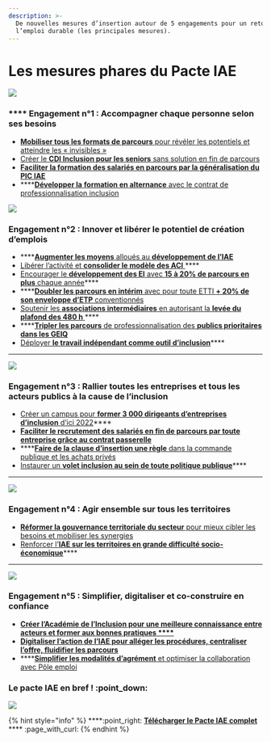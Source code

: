 ```yaml
---
description: >-
  De nouvelles mesures d’insertion autour de 5 engagements pour un retour à
  l’emploi durable (les principales mesures).
---
```


# Les mesures phares du Pacte IAE

![](../../.gitbook/assets/1h.png)

### &#x20;     ****      Engagement n°1 : Accompagner chaque personne selon ses besoins

* [**Mobiliser tous les formats de parcours** pour révéler les potentiels et atteindre les « invisibles » ](https://synesi.fr/wp-content/uploads/2019/09/20190910-Pacte\_d\_ambition\_iae\_sept\_2019\_Mesure-01.pdf)
* [Créer le **CDI Inclusion pour les seniors** sans solution en fin de parcours ](https://synesi.fr/wp-content/uploads/2019/09/20190910-Pacte\_d\_ambition\_iae\_sept\_2019\_Mesure-02.pdf)
* ****[**Faciliter la formation des salariés** en parcours par la **généralisation** **du PIC IAE** ](https://synesi.fr/wp-content/uploads/2019/09/20190910-Pacte\_d\_ambition\_iae\_sept\_2019\_Mesure-03.pdf)****
* ****[**Développer la** **formation en alternance** avec le contrat de professionnalisation inclusion](https://synesi.fr/wp-content/uploads/2019/09/20190910-Pacte\_d\_ambition\_iae\_sept\_2019\_Mesure-04.pdf)



![](../../.gitbook/assets/2h.png)

### &#x20;     Engagement n°2 : Innover et libérer le potentiel de création d’emplois

* ****[**Augmenter les moyens** alloués au **développement de l’IAE**](https://synesi.fr/wp-content/uploads/2019/09/20190910-Pacte\_d\_ambition\_iae\_sept\_2019\_Mesure-08.pdf)
* [Libérer l’activité et **consolider le modèle des ACI** ](https://synesi.fr/wp-content/uploads/2019/09/20190910-Pacte\_d\_ambition\_iae\_sept\_2019\_Mesure-09.pdf)****
* [Encourager le **développement des EI** avec **15 à 20% de parcours en plus** chaque année](https://synesi.fr/wp-content/uploads/2019/09/20190910-Pacte\_d\_ambition\_iae\_sept\_2019\_Mesure-10.pdf)****
* ****[**Doubler les parcours en intérim** avec pour toute ETTI **+ 20% de son enveloppe d’ETP** conventionnés](https://synesi.fr/wp-content/uploads/2019/09/20190910-Pacte\_d\_ambition\_iae\_sept\_2019\_Mesure-11.pdf)
* [Soutenir les **associations intermédiaires** en autorisant la **levée du plafond des 480 h** ](https://synesi.fr/wp-content/uploads/2019/09/20190910-Pacte\_d\_ambition\_iae\_sept\_2019\_Mesure-12.pdf)****
* ****[**Tripler les parcours** de professionnalisation des **publics prioritaires dans les GEIQ**](https://synesi.fr/wp-content/uploads/2019/09/20190910-Pacte\_d\_ambition\_iae\_sept\_2019\_Mesure-13.pdf)
* [Déployer **le travail indépendant comme outil d’inclusion**](https://synesi.fr/wp-content/uploads/2019/09/20190910-Pacte\_d\_ambition\_iae\_sept\_2019\_Mesure-14.pdf)****

****

![](../../.gitbook/assets/3h.png)

### **Engagement n°3 :** Rallier toutes les entreprises et tous les acteurs publics à la cause de l’inclusion

* [Créer un campus pour **former 3 000 dirigeants d’entreprises d’inclusion** d’ici 2022](https://synesi.fr/wp-content/uploads/2019/09/20190910-Pacte\_d\_ambition\_iae\_sept\_2019\_Mesure-16.pdf)****
* ****[**Faciliter le recrutement des salariés en fin de parcours** par toute entreprise grâce au **contrat passerelle**](https://synesi.fr/wp-content/uploads/2019/09/20190910-Pacte\_d\_ambition\_iae\_sept\_2019\_Mesure-17.pdf)****
* ****[**Faire de la clause d’insertion une règle** dans la commande publique et les achats privés ](https://synesi.fr/wp-content/uploads/2019/09/20190910-Pacte\_d\_ambition\_iae\_sept\_2019\_Mesure-20.pdf)
* [Instaurer un **volet inclusion au sein de toute politique publique**](https://synesi.fr/wp-content/uploads/2019/09/20190910-Pacte\_d\_ambition\_iae\_sept\_2019\_Mesure-21.pdf)****

****

![](../../.gitbook/assets/4h.png)

### &#x20;     **Engagement n°4 : Agir ensemble sur tous les territoires**

* [**Réformer la gouvernance territoriale du secteur** pour mieux cibler les besoins et mobiliser les synergies](https://synesi.fr/wp-content/uploads/2019/09/20190910-Pacte\_d\_ambition\_iae\_sept\_2019\_Mesure-22.pdf)
* [Renforcer l’**IAE sur les territoires en grande difficulté socio-économique**](https://synesi.fr/wp-content/uploads/2019/09/20190910-Pacte\_d\_ambition\_iae\_sept\_2019\_Mesure-23.pdf)****

****

![](../../.gitbook/assets/5h.png)

### &#x20;     **Engagement n°5 :** Simplifier, digitaliser et co-construire en confiance

* ****[**Créer l’Académie de l’Inclusion** pour une meilleure connaissance entre acteurs et former aux bonnes pratiques **** ](https://synesi.fr/wp-content/uploads/2019/09/20190910-Pacte\_d\_ambition\_iae\_sept\_2019\_Mesure-27.pdf)****
* ****[**Digitaliser l’action de l’IAE** pour alléger les procédures, centraliser l’offre, fluidifier les parcours](https://synesi.fr/wp-content/uploads/2019/09/20190910-Pacte\_d\_ambition\_iae\_sept\_2019\_Mesure-26.pdf)****
* ****[**Simplifier les modalités d’agrément** et optimiser la collaboration avec Pôle emploi](https://synesi.fr/wp-content/uploads/2019/09/20190910-Pacte\_d\_ambition\_iae\_sept\_2019\_Mesure-29.pdf)



### &#x20;                                         Le pacte IAE en bref ! :point\_down:&#x20;

![](<../../.gitbook/assets/avant\_apres.8e5565a1e84b (1).png>)

{% hint style="info" %}
****:point\_right: [**Télécharger le Pacte IAE complet**](https://travail-emploi.gouv.fr/IMG/pdf/pacte\_d\_ambition\_\_\_insertion\_par\_l\_activite\_economique.pdf) **** :page\_with\_curl:&#x20;
{% endhint %}

